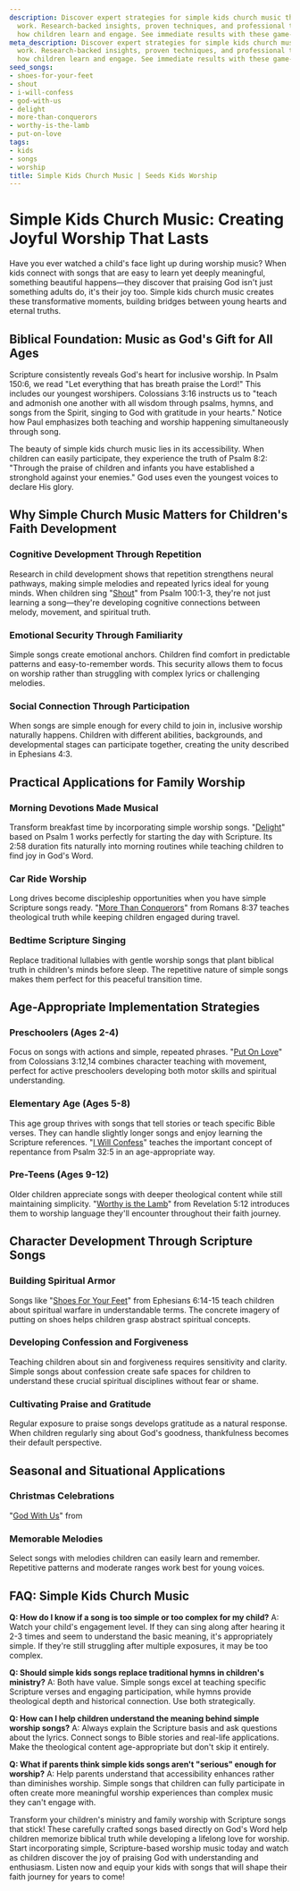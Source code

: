 ```yaml
---
description: Discover expert strategies for simple kids church music that actually
  work. Research-backed insights, proven techniques, and professional tips that transform
  how children learn and engage. See immediate results with these game-changing methods!
meta_description: Discover expert strategies for simple kids church music that actually
  work. Research-backed insights, proven techniques, and professional tips that transform
  how children learn and engage. See immediate results with these game-changing methods!
seed_songs:
- shoes-for-your-feet
- shout
- i-will-confess
- god-with-us
- delight
- more-than-conquerors
- worthy-is-the-lamb
- put-on-love
tags:
- kids
- songs
- worship
title: Simple Kids Church Music | Seeds Kids Worship
---
```

# Simple Kids Church Music: Creating Joyful Worship That Lasts

Have you ever watched a child's face light up during worship music? When kids connect with songs that are easy to learn yet deeply meaningful, something beautiful happens—they discover that praising God isn't just something adults do, it's their joy too. Simple kids church music creates these transformative moments, building bridges between young hearts and eternal truths.

## Biblical Foundation: Music as God's Gift for All Ages

Scripture consistently reveals God's heart for inclusive worship. In Psalm 150:6, we read "Let everything that has breath praise the Lord!" This includes our youngest worshipers. Colossians 3:16 instructs us to "teach and admonish one another with all wisdom through psalms, hymns, and songs from the Spirit, singing to God with gratitude in your hearts." Notice how Paul emphasizes both teaching and worship happening simultaneously through song.

The beauty of simple kids church music lies in its accessibility. When children can easily participate, they experience the truth of Psalm 8:2: "Through the praise of children and infants you have established a stronghold against your enemies." God uses even the youngest voices to declare His glory.

## Why Simple Church Music Matters for Children's Faith Development

### Cognitive Development Through Repetition

Research in child development shows that repetition strengthens neural pathways, making simple melodies and repeated lyrics ideal for young minds. When children sing "[Shout](https://seedskidsworship.com/product/shout-psalm-1001-3/)" from Psalm 100:1-3, they're not just learning a song—they're developing cognitive connections between melody, movement, and spiritual truth.

### Emotional Security Through Familiarity

Simple songs create emotional anchors. Children find comfort in predictable patterns and easy-to-remember words. This security allows them to focus on worship rather than struggling with complex lyrics or challenging melodies.

### Social Connection Through Participation

When songs are simple enough for every child to join in, inclusive worship naturally happens. Children with different abilities, backgrounds, and developmental stages can participate together, creating the unity described in Ephesians 4:3.

## Practical Applications for Family Worship

### Morning Devotions Made Musical

Transform breakfast time by incorporating simple worship songs. "[Delight](https://seedskidsworship.com/product/seeds-of-character-vol-6/)" based on Psalm 1 works perfectly for starting the day with Scripture. Its 2:58 duration fits naturally into morning routines while teaching children to find joy in God's Word.

### Car Ride Worship

Long drives become discipleship opportunities when you have simple Scripture songs ready. "[More Than Conquerors](https://seedskidsworship.com/product/more-than-conquerors-romans-837/)" from Romans 8:37 teaches theological truth while keeping children engaged during travel.

### Bedtime Scripture Singing

Replace traditional lullabies with gentle worship songs that plant biblical truth in children's minds before sleep. The repetitive nature of simple songs makes them perfect for this peaceful transition time.

## Age-Appropriate Implementation Strategies

### Preschoolers (Ages 2-4)
Focus on songs with actions and simple, repeated phrases. "[Put On Love](https://seedskidsworship.com/product/put-on-love-colossians-312-14a-2/)" from Colossians 3:12,14 combines character teaching with movement, perfect for active preschoolers developing both motor skills and spiritual understanding.

### Elementary Age (Ages 5-8)
This age group thrives with songs that tell stories or teach specific Bible verses. They can handle slightly longer songs and enjoy learning the Scripture references. "[I Will Confess](https://seedskidsworship.com/product/i-will-confess-psalm-325/)" teaches the important concept of repentance from Psalm 32:5 in an age-appropriate way.

### Pre-Teens (Ages 9-12)
Older children appreciate songs with deeper theological content while still maintaining simplicity. "[Worthy is the Lamb](https://seedskidsworship.com/product/worthy-is-the-lamb-revelation-512/)" from Revelation 5:12 introduces them to worship language they'll encounter throughout their faith journey.

## Character Development Through Scripture Songs

### Building Spiritual Armor
Songs like "[Shoes For Your Feet](https://seedskidsworship.com/product/shoes-for-your-feet-ephesians-614-15-2/)" from Ephesians 6:14-15 teach children about spiritual warfare in understandable terms. The concrete imagery of putting on shoes helps children grasp abstract spiritual concepts.

### Developing Confession and Forgiveness
Teaching children about sin and forgiveness requires sensitivity and clarity. Simple songs about confession create safe spaces for children to understand these crucial spiritual disciplines without fear or shame.

### Cultivating Praise and Gratitude
Regular exposure to praise songs develops gratitude as a natural response. When children regularly sing about God's goodness, thankfulness becomes their default perspective.

## Seasonal and Situational Applications

### Christmas Celebrations
"[God With Us](https://seedskidsworship.com/product/god-with-us-matthew-118-24/)" from

### Memorable Melodies
Select songs with melodies children can easily learn and remember. Repetitive patterns and moderate ranges work best for young voices.

## FAQ: Simple Kids Church Music

**Q: How do I know if a song is too simple or too complex for my child?**
A: Watch your child's engagement level. If they can sing along after hearing it 2-3 times and seem to understand the basic meaning, it's appropriately simple. If they're still struggling after multiple exposures, it may be too complex.

**Q: Should simple kids songs replace traditional hymns in children's ministry?**
A: Both have value. Simple songs excel at teaching specific Scripture verses and engaging participation, while hymns provide theological depth and historical connection. Use both strategically.

**Q: How can I help children understand the meaning behind simple worship songs?**
A: Always explain the Scripture basis and ask questions about the lyrics. Connect songs to Bible stories and real-life applications. Make the theological content age-appropriate but don't skip it entirely.

**Q: What if parents think simple kids songs aren't "serious" enough for worship?**
A: Help parents understand that accessibility enhances rather than diminishes worship. Simple songs that children can fully participate in often create more meaningful worship experiences than complex music they can't engage with.

Transform your children's ministry and family worship with Scripture songs that stick! These carefully crafted songs based directly on God's Word help children memorize biblical truth while developing a lifelong love for worship. Start incorporating simple, Scripture-based worship music today and watch as children discover the joy of praising God with understanding and enthusiasm. Listen now and equip your kids with songs that will shape their faith journey for years to come!

<script type="application/ld+json">
{
  "@context": "https://schema.org",
  "@type": "Article",
  "headline": "Simple Kids Church Music",
  "author": {
    "@type": "Organization",
    "name": "Seeds Kids Worship"
  },
  "publisher": {
    "@type": "Organization",
    "name": "Seeds Kids Worship",
    "logo": {
      "@type": "ImageObject",
      "url": "https://seedskidsworship.com/logo.png"
    }
  },
  "datePublished": "2025-09-08T11:17:33.107328",
  "dateModified": "2025-09-08T11:17:33.107357",
  "description": "Discover expert strategies for simple kids church music that actually work. Research-backed insights, proven techniques, and professional tips that transform ho",
  "mainEntityOfPage": {
    "@type": "WebPage",
    "@id": "https://seedskidsworship.com/activities/simple-kids-church-music/"
  }
}
</script>

<script type="application/ld+json">
{
  "@context": "https://schema.org",
  "@type": "Product",
  "name": "Shoes For Your Feet",
  "description": "Dynamic song about having feet fitted with gospel readiness from the armor of God passage Ephesians 6:14-15",
  "url": "https://seedskidsworship.com/product/shoes-for-your-feet-ephesians-614-15-2/",
  "brand": {
    "@type": "Brand",
    "name": "Seeds Kids Worship"
  },
  "category": "Children's Christian Music",
  "album": "The Armor Of God"
}
</script>

<script type="application/ld+json">
{
  "@context": "https://schema.org",
  "@type": "Product",
  "name": "Shout",
  "description": "High-energy praise song calling children to shout joyfully to the Lord from Psalm 100:1-3",
  "url": "https://seedskidsworship.com/product/shout-psalm-1001-3/",
  "brand": {
    "@type": "Brand",
    "name": "Seeds Kids Worship"
  },
  "category": "Children's Christian Music",
  "album": "Seeds of Praise"
}
</script>

<script type="application/ld+json">
{
  "@context": "https://schema.org",
  "@type": "Product",
  "name": "I Will Confess",
  "description": "Repentance song about confessing sin and receiving forgiveness from Psalm 32:5",
  "url": "https://seedskidsworship.com/product/i-will-confess-psalm-325/",
  "brand": {
    "@type": "Brand",
    "name": "Seeds Kids Worship"
  },
  "category": "Children's Christian Music",
  "album": "I Am With You"
}
</script>

<script type="application/ld+json">
{
  "@context": "https://schema.org",
  "@type": "Product",
  "name": "God With Us",
  "description": "Christmas song celebrating Immanuel God with
